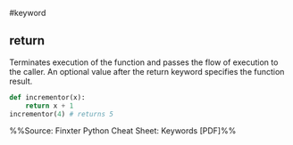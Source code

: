 #keyword 
## return
Terminates execution of the function and passes the flow of execution to the caller.
An optional value after the return keyword specifies the function result.

```py
def incrementor(x):
	return x + 1
incrementor(4) # returns 5
```

%%Source: Finxter Python Cheat Sheet: Keywords [PDF]%%
